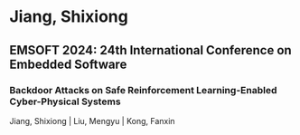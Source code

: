 # Jiang, Shixiong

## EMSOFT 2024: 24th International Conference on Embedded Software

### Backdoor Attacks on Safe Reinforcement Learning-Enabled Cyber-Physical Systems
Jiang, Shixiong | Liu, Mengyu | Kong, Fanxin

